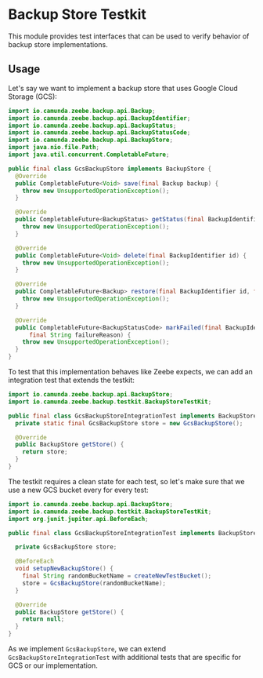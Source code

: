# Backup Store Testkit

This module provides test interfaces that can be used to verify behavior of backup store
implementations.

## Usage

Let's say we want to implement a backup store that uses Google Cloud Storage (GCS):

```java
import io.camunda.zeebe.backup.api.Backup;
import io.camunda.zeebe.backup.api.BackupIdentifier;
import io.camunda.zeebe.backup.api.BackupStatus;
import io.camunda.zeebe.backup.api.BackupStatusCode;
import io.camunda.zeebe.backup.api.BackupStore;
import java.nio.file.Path;
import java.util.concurrent.CompletableFuture;

public final class GcsBackupStore implements BackupStore {
  @Override
  public CompletableFuture<Void> save(final Backup backup) {
    throw new UnsupportedOperationException();
  }

  @Override
  public CompletableFuture<BackupStatus> getStatus(final BackupIdentifier id) {
    throw new UnsupportedOperationException();
  }

  @Override
  public CompletableFuture<Void> delete(final BackupIdentifier id) {
    throw new UnsupportedOperationException();
  }

  @Override
  public CompletableFuture<Backup> restore(final BackupIdentifier id, final Path targetFolder) {
    throw new UnsupportedOperationException();
  }

  @Override
  public CompletableFuture<BackupStatusCode> markFailed(final BackupIdentifier id,
      final String failureReason) {
    throw new UnsupportedOperationException();
  }
}
```

To test that this implementation behaves like Zeebe expects, we can add an integration test
that extends the testkit:

```java
import io.camunda.zeebe.backup.api.BackupStore;
import io.camunda.zeebe.backup.testkit.BackupStoreTestKit;

public final class GcsBackupStoreIntegrationTest implements BackupStoreTestKit {
  private static final GcsBackupStore store = new GcsBackupStore();

  @Override
  public BackupStore getStore() {
    return store;
  }
}
```

The testkit requires a clean state for each test, so let's make sure that we use a new GCS bucket
every for every test:

```java
import io.camunda.zeebe.backup.api.BackupStore;
import io.camunda.zeebe.backup.testkit.BackupStoreTestKit;
import org.junit.jupiter.api.BeforeEach;

public final class GcsBackupStoreIntegrationTest implements BackupStoreTestKit {

  private GcsBackupStore store;

  @BeforeEach
  void setupNewBackupStore() {
    final String randomBucketName = createNewTestBucket();
    store = GcsBackupStore(randomBucketName);
  }

  @Override
  public BackupStore getStore() {
    return null;
  }
}
```

As we implement `GcsBackupStore`, we can extend `GcsBackupStoreIntegrationTest` with additional tests
that are specific for GCS or our implementation.
